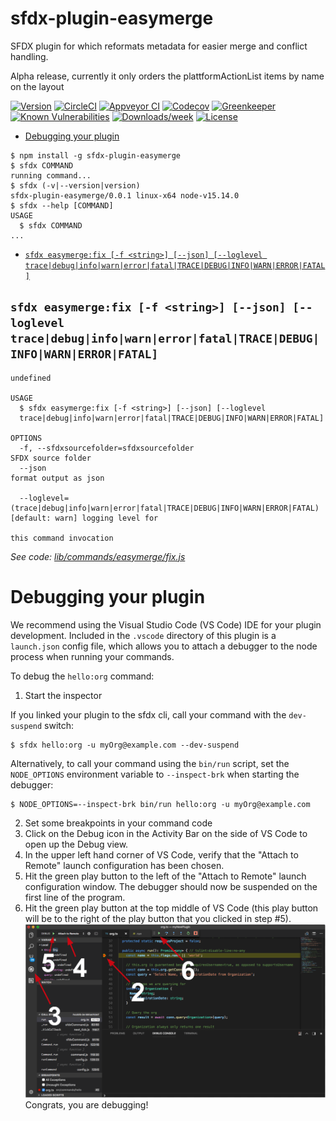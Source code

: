 sfdx-plugin-easymerge
=====

SFDX plugin for which reformats metadata for easier merge and conflict handling.

Alpha release, currently it only orders the plattformActionList items by name on the layout

[![Version](https://img.shields.io/npm/v/sfdx-plugin-easymerge.svg)](https://npmjs.org/package/sfdx-plugin-easymerge)
[![CircleCI](https://circleci.com/gh/gulp2/sfdx-plugin-easymerge/tree/master.svg?style=shield)](https://circleci.com/gh/gulp2/sfdx-plugin-easymerge/tree/master)
[![Appveyor CI](https://ci.appveyor.com/api/projects/status/github/gulp2/sfdx-plugin-easymerge?branch=master&svg=true)](https://ci.appveyor.com/project/heroku/sfdx-plugin-easymerge/branch/master)
[![Codecov](https://codecov.io/gh/gulp2/sfdx-plugin-easymerge/branch/master/graph/badge.svg)](https://codecov.io/gh/gulp2/sfdx-plugin-easymerge)
[![Greenkeeper](https://badges.greenkeeper.io/gulp2/sfdx-plugin-easymerge.svg)](https://greenkeeper.io/)
[![Known Vulnerabilities](https://snyk.io/test/github/gulp2/sfdx-plugin-easymerge/badge.svg)](https://snyk.io/test/github/gulp2/sfdx-plugin-easymerge)
[![Downloads/week](https://img.shields.io/npm/dw/sfdx-plugin-easymerge.svg)](https://npmjs.org/package/sfdx-plugin-easymerge)
[![License](https://img.shields.io/npm/l/sfdx-plugin-easymerge.svg)](https://github.com/gulp2/sfdx-plugin-easymerge/blob/master/package.json)

<!-- toc -->
* [Debugging your plugin](#debugging-your-plugin)
<!-- tocstop -->
<!-- install -->
<!-- usage -->
```sh-session
$ npm install -g sfdx-plugin-easymerge
$ sfdx COMMAND
running command...
$ sfdx (-v|--version|version)
sfdx-plugin-easymerge/0.0.1 linux-x64 node-v15.14.0
$ sfdx --help [COMMAND]
USAGE
  $ sfdx COMMAND
...
```
<!-- usagestop -->
<!-- commands -->
* [`sfdx easymerge:fix [-f <string>] [--json] [--loglevel trace|debug|info|warn|error|fatal|TRACE|DEBUG|INFO|WARN|ERROR|FATAL]`](#sfdx-easymergefix--f-string---json---loglevel-tracedebuginfowarnerrorfataltracedebuginfowarnerrorfatal)

## `sfdx easymerge:fix [-f <string>] [--json] [--loglevel trace|debug|info|warn|error|fatal|TRACE|DEBUG|INFO|WARN|ERROR|FATAL]`

```
undefined

USAGE
  $ sfdx easymerge:fix [-f <string>] [--json] [--loglevel 
  trace|debug|info|warn|error|fatal|TRACE|DEBUG|INFO|WARN|ERROR|FATAL]

OPTIONS
  -f, --sfdxsourcefolder=sfdxsourcefolder                                           SFDX source folder
  --json                                                                            format output as json

  --loglevel=(trace|debug|info|warn|error|fatal|TRACE|DEBUG|INFO|WARN|ERROR|FATAL)  [default: warn] logging level for
                                                                                    this command invocation
```

_See code: [lib/commands/easymerge/fix.js](https://github.com/cmetz/sfdx-plugin-easymerge/blob/v0.0.1/lib/commands/easymerge/fix.js)_
<!-- commandsstop -->
<!-- debugging-your-plugin -->
# Debugging your plugin
We recommend using the Visual Studio Code (VS Code) IDE for your plugin development. Included in the `.vscode` directory of this plugin is a `launch.json` config file, which allows you to attach a debugger to the node process when running your commands.

To debug the `hello:org` command: 
1. Start the inspector
  
If you linked your plugin to the sfdx cli, call your command with the `dev-suspend` switch: 
```sh-session
$ sfdx hello:org -u myOrg@example.com --dev-suspend
```
  
Alternatively, to call your command using the `bin/run` script, set the `NODE_OPTIONS` environment variable to `--inspect-brk` when starting the debugger:
```sh-session
$ NODE_OPTIONS=--inspect-brk bin/run hello:org -u myOrg@example.com
```

2. Set some breakpoints in your command code
3. Click on the Debug icon in the Activity Bar on the side of VS Code to open up the Debug view.
4. In the upper left hand corner of VS Code, verify that the "Attach to Remote" launch configuration has been chosen.
5. Hit the green play button to the left of the "Attach to Remote" launch configuration window. The debugger should now be suspended on the first line of the program. 
6. Hit the green play button at the top middle of VS Code (this play button will be to the right of the play button that you clicked in step #5).
<br><img src=".images/vscodeScreenshot.png" width="480" height="278"><br>
Congrats, you are debugging!
